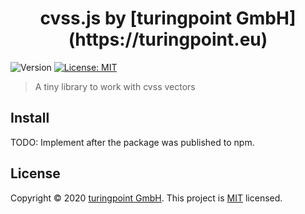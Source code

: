<h1 align="center">cvss.js by [turingpoint GmbH](https://turingpoint.eu)</h1>
<p>
  <img alt="Version" src="https://img.shields.io/badge/version-1.0.0-blue.svg?cacheSeconds=2592000" />
  <a href="#" target="_blank">
    <img alt="License: MIT" src="https://img.shields.io/badge/License-MIT-yellow.svg" />
  </a>
</p>

> A tiny library to work with cvss vectors

## Install

TODO: Implement after the package was published to npm.

## License

Copyright © 2020 [turingpoint GmbH](https://turingpoint.eu).
This project is [MIT](LICENSE) licensed.
